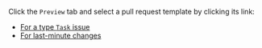Click the `Preview` tab and select a pull request template by clicking its link:

- [For a type `Task` issue](?expand=1&template=task.md&labels=PR%3A%20Task)
- [For last-minute changes](?expand=1&template=last-minute-change.md&labels=PR%3A%20Last-Minute%20Changes)
